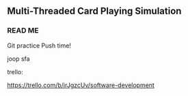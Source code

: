 ## Multi-Threaded Card Playing Simulation
### READ ME

Git practice
Push time!

joop
sfa

trello:

https://trello.com/b/jrJgzcUv/software-development
